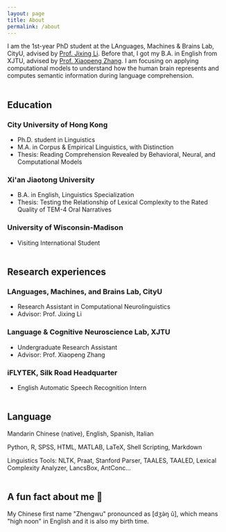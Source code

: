 ```yaml
---
layout: page
title: About
permalink: /about
---
```

I am the 1st-year PhD student at the LAnguages, Machines & Brains Lab, CityU, advised by [Prof. Jixing Li](https://jixing-li.github.io/). Before that, I got my B.A. in English from XJTU, advised by [Prof. Xiaopeng Zhang](http://gr.xjtu.edu.cn/en/web/zhangxp). I am focusing on applying computational models to understand how the human brain represents and computes semantic information during language comprehension.
<br><br>

## Education
### City University of Hong Kong
- Ph.D. student in Linguistics
- M.A. in Corpus & Empirical Linguistics, with Distinction
- Thesis: Reading Comprehension Revealed by Behavioral, Neural, and Computational Models

### Xi'an Jiaotong University
-  B.A. in English, Linguistics Specialization
-  Thesis: Testing the Relationship of Lexical Complexity to the Rated Quality of TEM-4 Oral Narratives

### University of Wisconsin-Madison
- Visiting International Student
<br><br>

## Research experiences
### LAnguages, Machines, and Brains Lab, CityU
-  Research Assistant in Computational Neurolinguistics
- Advisor: Prof. Jixing Li
### Language & Cognitive Neuroscience Lab, XJTU
-  Undergraduate Research Assistant
- Advisor: Prof. Xiaopeng Zhang
### iFLYTEK, Silk Road Headquarter
- English Automatic Speech Recognition Intern
<br><br>

## Language
Mandarin Chinese (native), English, Spanish, Italian

Python, R, SPSS, HTML, MATLAB, LaTeX, Shell Scripting, Markdown

Linguistics Tools: NLTK, Praat, Stanford Parser, TAALES, TAALED, Lexical Complexity Analyzer, LancsBox, AntConc...
<br><br>
## A fun fact about me 🥳
My Chinese first name "Zhengwu" pronounced as [dʒə̀ŋ ǔ], which means "high noon" in English and it is also my birth time.  
